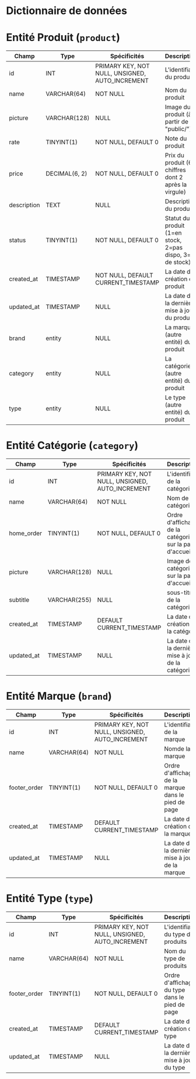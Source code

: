 # Dictionnaire de données

# Entité Produit (`product`)

|Champ|Type|Spécificités|Description|
|-|-|-|-|
|id|INT|PRIMARY KEY, NOT NULL, UNSIGNED, AUTO_INCREMENT|L'identifiant du produit|
| name | VARCHAR(64) | NOT NULL | Nom du produit |
| picture | VARCHAR(128) | NULL | Image du produit (à partir de "public/") |
| rate | TINYINT(1) | NOT NULL, DEFAULT 0 | Note du produit |
| price | DECIMAL(6, 2) | NOT NULL, DEFAULT 0 | Prix du produit (6 chiffres dont 2 après la virgule) |
| description | TEXT | NULL | Description du produit |
| status | TINYINT(1) | NOT NULL, DEFAULT 0 | Statut du produit (1=en stock, 2=pas dispo, 3=fin de stock) |
|created_at|TIMESTAMP|NOT NULL, DEFAULT CURRENT_TIMESTAMP|La date de création du produit|
|updated_at|TIMESTAMP|NULL|La date de la dernière mise à jour du produit|
|brand|entity|NULL|La marque (autre entité) du produit|
|category|entity|NULL|La catégorie (autre entité) du produit|
|type|entity|NULL|Le type (autre entité) du produit|

# Entité Catégorie (`category`)

|Champ|Type|Spécificités|Description|
|-|-|-|-|
|id|INT|PRIMARY KEY, NOT NULL, UNSIGNED, AUTO_INCREMENT|L'identifiant de la catégorie|
| name | VARCHAR(64) | NOT NULL | Nom de la catégorie |
| home_order | TINYINT(1) | NOT NULL, DEFAULT 0 | Ordre d'affichage de la catégorie sur la page d'accueil |
| picture | VARCHAR(128) | NULL | Image de la catégorie sur la page d'accueil |
| subtitle | VARCHAR(255) | NULL | sous-titre de la catégorie |
|created_at|TIMESTAMP|DEFAULT CURRENT_TIMESTAMP|La date de création de la catégorie|
|updated_at|TIMESTAMP|NULL|La date de la dernière mise à jour de la catégorie|

# Entité Marque (`brand`)

|Champ|Type|Spécificités|Description|
|-|-|-|-|
|id|INT|PRIMARY KEY, NOT NULL, UNSIGNED, AUTO_INCREMENT|L'identifiant de la marque|
| name | VARCHAR(64) | NOT NULL | Nomde la marque |
| footer_order | TINYINT(1) | NOT NULL, DEFAULT 0 | Ordre d'affichage de la marque dans le pied de page |
|created_at|TIMESTAMP|DEFAULT CURRENT_TIMESTAMP|La date de création de la marque|
|updated_at|TIMESTAMP|NULL|La date de la dernière mise à jour de la marque|


# Entité Type (`type`)

|Champ|Type|Spécificités|Description|
|-|-|-|-|
|id|INT|PRIMARY KEY, NOT NULL, UNSIGNED, AUTO_INCREMENT|L'identifiant du type de produits
| name | VARCHAR(64) | NOT NULL | Nom du type de produits |
| footer_order | TINYINT(1) | NOT NULL, DEFAULT 0 | Ordre d'affichage du type dans le pied de page |
|created_at|TIMESTAMP|DEFAULT CURRENT_TIMESTAMP|La date de création du type|
|updated_at|TIMESTAMP|NULL|La date de la dernière mise à jour du type|